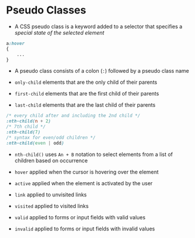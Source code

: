 # Pseudo Classes

- A CSS pseudo class is a keyword added to a selector that specifies a *special*
*state of the selected element*

```CSS
a:hover
{
    ...
}
```

- A pseudo class consists of a colon (`:`) followed by a pseudo class name

- `only-child` elements that are the only child of their parents

- `first-child` elements that are the first child of their parents

- `last-child` elements that are the last child of their parents

```CSS
/* every child after and including the 2nd child */
:nth-child(n + 2)
/* 7th child */
:nth-child(7)
/* syntax for even/odd children */
:nth-child(even | odd)
```

- `nth-child()` uses `An + B` notation to select elements from a list of children
based on occurrence

- `hover` applied when the cursor is hovering over the element

- `active` applied when the element is activated by the user

- `link` applied to unvisited links

- `visited` applied to visited links

- `valid` applied to forms or input fields with valid values

- `invalid` applied to forms or input fields with invalid values
